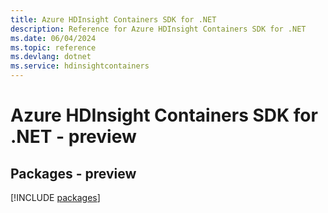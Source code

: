 ```yaml
---
title: Azure HDInsight Containers SDK for .NET
description: Reference for Azure HDInsight Containers SDK for .NET
ms.date: 06/04/2024
ms.topic: reference
ms.devlang: dotnet
ms.service: hdinsightcontainers
---
```

# Azure HDInsight Containers SDK for .NET - preview
## Packages - preview
[!INCLUDE [packages](hdinsight-containers-index.md)]
